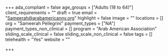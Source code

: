 +++
ada_compliant = false
age_groups = ["Adults (18 to 64)"]
client_requirements = ""
draft = true
email = "Sameerah@arabamericanny.org"
highlight = false
image = ""
locations = []
org = "Sameerah Pellegrini"
payment_types = ["NA"]
payment_types_non_clinical = []
program = "Arab American Association"
sliding_scale_clinical = false
sliding_scale_non_clinical = false
tags = []
telehealth = "Yes"
website = ""

+++

